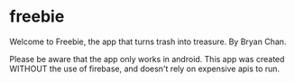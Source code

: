 # freebie

Welcome to Freebie, the app that turns trash into treasure. By Bryan Chan.

Please be aware that the app only works in android. This app was created WITHOUT the use of firebase, and doesn't rely on expensive apis to run.

